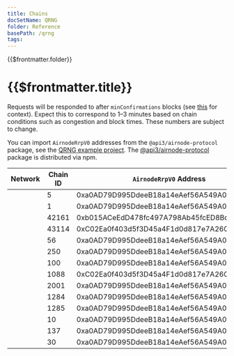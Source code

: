 ```yaml
---
title: Chains
docSetName: QRNG
folder: Reference
basePath: /qrng
tags:
---
```


<TitleSpan>{{$frontmatter.folder}}</TitleSpan>

# {{$frontmatter.title}}

Requests will be responded to after `minConfirmations` blocks (see
[this](https://blog.ethereum.org/2015/09/14/on-slow-and-fast-block-times/) for
context). Expect this to correspond to 1–3 minutes based on chain conditions
such as congestion and block times. These numbers are subject to change.

You can import `AirnodeRrpV0` addresses from the `@api3/airnode-protocol`
package, see the
[QRNG example project](https://github.com/api3dao/qrng-example). The
[@api3/airnode-protocol](https://www.npmjs.com/package/@api3/airnode-protocol)
package is distributed via npm.

<!-- "white-space: nowrap;" on the first row will cause the remaining rows
to not break as well.
-->
<!-- prettier-ignore -->
| Network   | Chain ID | `AirnodeRrpV0` Address                     | `minConfirmations` |
| --------- | -------- | ------------------------------------------ | ------------------ |
| <ChainName chainId="5"/>    | 5        | 0xa0AD79D995DdeeB18a14eAef56A549A04e3Aa1Bd <CopyIcon text="0xa0AD79D995DdeeB18a14eAef56A549A04e3Aa1Bd"/> | 1                  |
| <ChainName chainId="1"/>   | 1        | 0xa0AD79D995DdeeB18a14eAef56A549A04e3Aa1Bd <CopyIcon text="0xa0AD79D995DdeeB18a14eAef56A549A04e3Aa1Bd"/> | 6                  |
| <ChainName chainId="42161"/>  | 42161    | 0xb015ACeEdD478fc497A798Ab45fcED8BdEd08924 <CopyIcon text="0xb015ACeEdD478fc497A798Ab45fcED8BdEd08924"/> | 25                 |
| <ChainName chainId="43114"/> | 43114    | 0xC02Ea0f403d5f3D45a4F1d0d817e7A2601346c9E <CopyIcon text="0xC02Ea0f403d5f3D45a4F1d0d817e7A2601346c9E"/> | 25                 |
| <ChainName chainId="56"/>       | 56       | 0xa0AD79D995DdeeB18a14eAef56A549A04e3Aa1Bd <CopyIcon text="0xa0AD79D995DdeeB18a14eAef56A549A04e3Aa1Bd"/> | 25                 |
| <ChainName chainId="250"/>    | 250      | 0xa0AD79D995DdeeB18a14eAef56A549A04e3Aa1Bd <CopyIcon text="0xa0AD79D995DdeeB18a14eAef56A549A04e3Aa1Bd"/> | 80                 |
| <ChainName chainId="100"/>    | 100      | 0xa0AD79D995DdeeB18a14eAef56A549A04e3Aa1Bd <CopyIcon text="0xa0AD79D995DdeeB18a14eAef56A549A04e3Aa1Bd"/> | 15                 |
| <ChainName chainId="1088"/>     | 1088     | 0xC02Ea0f403d5f3D45a4F1d0d817e7A2601346c9E <CopyIcon text="0xC02Ea0f403d5f3D45a4F1d0d817e7A2601346c9E"/> | 12                 |
| <ChainName chainId="2001"/> | 2001     | 0xa0AD79D995DdeeB18a14eAef56A549A04e3Aa1Bd <CopyIcon text="0xa0AD79D995DdeeB18a14eAef56A549A04e3Aa1Bd"/> | 20                 |
| <ChainName chainId="1284"/>  | 1284     | 0xa0AD79D995DdeeB18a14eAef56A549A04e3Aa1Bd <CopyIcon text="0xa0AD79D995DdeeB18a14eAef56A549A04e3Aa1Bd"/> | 6                  |
| <ChainName chainId="1285"/> | 1285     | 0xa0AD79D995DdeeB18a14eAef56A549A04e3Aa1Bd <CopyIcon text="0xa0AD79D995DdeeB18a14eAef56A549A04e3Aa1Bd"/> | 3                  |
| <ChainName chainId="10"/>  | 10       | 0xa0AD79D995DdeeB18a14eAef56A549A04e3Aa1Bd <CopyIcon text="0xa0AD79D995DdeeB18a14eAef56A549A04e3Aa1Bd"/> | 25                 |
| <ChainName chainId="137"/>   | 137      | 0xa0AD79D995DdeeB18a14eAef56A549A04e3Aa1Bd <CopyIcon text="0xa0AD79D995DdeeB18a14eAef56A549A04e3Aa1Bd"/> | 20                 |
| <ChainName chainId="30"/>       | 30       | 0xa0AD79D995DdeeB18a14eAef56A549A04e3Aa1Bd <CopyIcon text="0xa0AD79D995DdeeB18a14eAef56A549A04e3Aa1Bd"/> | 3                  |

